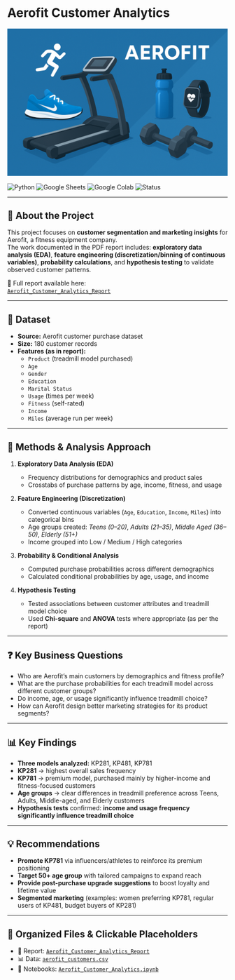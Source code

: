 # Aerofit Customer Analytics

![Project Banner](assets/Banner.png)

![Python](https://img.shields.io/badge/Python-Scripting-blue?logo=python)
![Google Sheets](https://img.shields.io/badge/Google%20Sheets-EDA-brightgreen?logo=googlesheets)
![Google Colab](https://img.shields.io/badge/Google%20Colab-Analysis-orange?logo=googlecolab)
![Status](https://img.shields.io/badge/Status-Completed-brightgreen)

---

## 📖 About the Project
This project focuses on **customer segmentation and marketing insights** for Aerofit, a fitness equipment company.  
The work documented in the PDF report includes: **exploratory data analysis (EDA)**, **feature engineering (discretization/binning of continuous variables)**, **probability calculations**, and **hypothesis testing** to validate observed customer patterns.

📄 Full report available here:  
[`Aerofit_Customer_Analytics_Report`](Aerofit_Customer_Analytics_Report-Shivashish.pdf)

---

## 📂 Dataset
- **Source:** Aerofit customer purchase dataset  
- **Size:** 180 customer records  
- **Features (as in report):**  
  - `Product` (treadmill model purchased)  
  - `Age`  
  - `Gender`  
  - `Education`  
  - `Marital Status`  
  - `Usage` (times per week)  
  - `Fitness` (self-rated)  
  - `Income`  
  - `Miles` (average run per week)

---

## 🔎 Methods & Analysis Approach
1. **Exploratory Data Analysis (EDA)**  
   - Frequency distributions for demographics and product sales  
   - Crosstabs of purchase patterns by age, income, fitness, and usage  

2. **Feature Engineering (Discretization)**  
   - Converted continuous variables (`Age`, `Education`, `Income`, `Miles`) into categorical bins  
   - Age groups created: *Teens (0–20)*, *Adults (21–35)*, *Middle Aged (36–50)*, *Elderly (51+)*  
   - Income grouped into Low / Medium / High categories  
     

3. **Probability & Conditional Analysis**  
   - Computed purchase probabilities across different demographics  
   - Calculated conditional probabilities by age, usage, and income  

4. **Hypothesis Testing**  
   - Tested associations between customer attributes and treadmill model choice  
   - Used **Chi-square** and **ANOVA** tests where appropriate (as per the report)

---

## ❓ Key Business Questions
- Who are Aerofit’s main customers by demographics and fitness profile?  
- What are the purchase probabilities for each treadmill model across different customer groups?  
- Do income, age, or usage significantly influence treadmill choice?  
- How can Aerofit design better marketing strategies for its product segments?  

---

## 📊 Key Findings
- **Three models analyzed:** KP281, KP481, KP781  
- **KP281** → highest overall sales frequency  
- **KP781** → premium model, purchased mainly by higher-income and fitness-focused customers  
- **Age groups** → clear differences in treadmill preference across Teens, Adults, Middle-aged, and Elderly customers  
- **Hypothesis tests** confirmed: **income and usage frequency significantly influence treadmill choice**

---

## 💡 Recommendations
- **Promote KP781** via influencers/athletes to reinforce its premium positioning  
- **Target 50+ age group** with tailored campaigns to expand reach  
- **Provide post-purchase upgrade suggestions** to boost loyalty and lifetime value  
- **Segmented marketing** (examples: women preferring KP781, regular users of KP481, budget buyers of KP281)

---

## 📁 Organized Files & Clickable Placeholders
- 📄 Report: [`Aerofit_Customer_Analytics_Report`](Aerofit_Customer_Analytics_Report-Shivashish.pdf)    
- 📊 Data: [`aerofit_customers.csv`](data/aerofit.csv)  
- 🧾 Notebooks: [`Aerofit_Customer_Analytics.ipynb`](Aerofit_Customer_Segmentation_and_Marketing_Insights.ipynb) 
